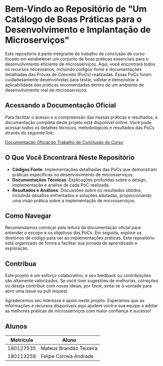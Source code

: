 # Bem-Vindo ao Repositório de "Um Catálogo de Boas Práticas para o Desenvolvimento e Implantação de Microserviços"

Este repositório é parte integrante do trabalho de conclusão de curso focado em estabelecer um conjunto de boas práticas essenciais para o desenvolvimento eficiente de microsserviços. Aqui, você encontrará todos os recursos necessários, incluindo códigos-fonte e documentações detalhadas das Provas de Conceito (PoCs) realizadas. Essas PoCs foram cuidadosamente desenvolvidas para testar, validar e demonstrar a aplicabilidade das práticas recomendadas dentro de um ambiente de desenvolvimento real de microsserviços.

## Acessando a Documentação Oficial

Para facilitar o acesso e a compreensão das nossas práticas e resultados, a documentação completa deste projeto está disponível online. Você pode acessar todos os detalhes técnicos, metodológicos e resultados das PoCs através do seguinte link:

[Documentação Oficial do Trabalho de Conclusão de Curso](https://mateuss-organization-1.gitbook.io/trabalho-de-conclusao-de-curso/)

## O Que Você Encontrará Neste Repositório

- **Códigos Fonte**: Implementações detalhadas das PoCs que demonstram práticas específicas no desenvolvimento de microsserviços.
- **Documentações Técnicas**: Explicações profundas sobre o design, implementação e análise de cada PoC realizada.
- **Resultados e Análises**: Discussões sobre os resultados obtidos, incluindo desafios enfrentados e soluções adotadas, proporcionando uma visão prática sobre a implementação de microsserviços.

## Como Navegar

Recomendamos começar pela leitura da documentação oficial para entender o escopo e os objetivos das PoCs. Em seguida, explore os diretórios de código para ver as implementações práticas. Este repositório está organizado de forma a facilitar sua jornada de aprendizado e exploração.

## Contribua

Este projeto é um esforço colaborativo, e seu feedback ou contribuições são altamente valorizados. Se você tiver sugestões de melhorias, correções ou deseja contribuir com novas ideias, por favor, sinta-se à vontade para abrir uma issue ou pull request.

Agradecemos seu interesse e apoio neste projeto. Esperamos que as informações e recursos disponíveis aqui ajudem você e sua equipe a adotar as melhores práticas de microsserviços com maior confiança e sucesso!

## Alunos
|Matrícula | Aluno |
| -- | -- |
| 180127535  |  Mateus Brandão Teixeira |
| 180113259  |  Felipe Correia Andrade |
